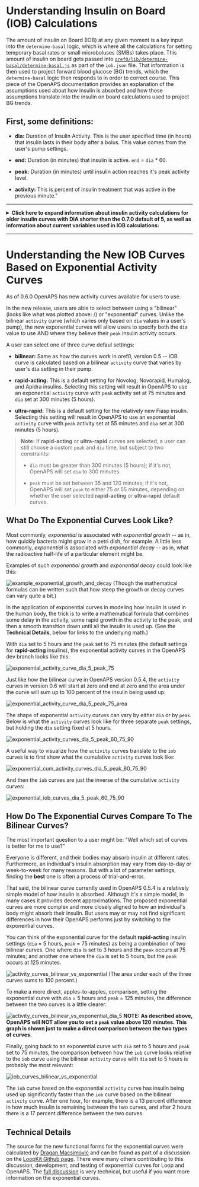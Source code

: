 # Understanding Insulin on Board (IOB) Calculations

The amount of Insulin on Board (IOB) at any given moment is a key input into the `determine-basal` logic, which is where all the calculations for setting temporary basal rates or small microboluses (SMBs) takes place. This amount of insulin on board gets passed into [`oref0/lib/determine-basal/determine-basal.js`](https://github.com/openaps/oref0/blob/master/lib/determine-basal/determine-basal.js) as part of the `iob.json` file. That information is then used to project forward blood glucose (BG) trends, which the `determine-basal` logic then responds to in order to correct course. This piece of the OpenAPS documentation provides an explanation of the assumptions used about how insulin is absorbed and how those assumptions translate into the insulin on board calculations used to project BG trends.

## First, some definitions:
* **dia:** Duration of Insulin Activity. This is the user specified time (in hours) that insulin lasts in their body after a bolus. This value comes from the user's pump settings. 


* **end:** Duration (in minutes) that insulin is active. `end` = `dia` * 60.


* **peak:** Duration (in minutes) until insulin action reaches it's peak activity level.


* **activity:** This is percent of insulin treatment that was active in the previous minute." 
---

<details>
    <summary><b>Click here to expand information about insulin activity calculations for older insulin curves with DIA shorter than the 0.7.0 default of 5, as well as information about current variables used in IOB calculations:</b></summary>
<br>
     
## Insulin Activity

The code in [oref0/lib/iob/calculate.js](https://github.com/openaps/oref0/blob/master/lib/iob/calculate.js) calculates a variable called `activityContrib`, which has two components: `treatment.insulin` and a component referenced here as `actvity`.  The unit of measurement for `treatment.insulin` is *units of insulin*; the unit of measurement for `activity` is *percent of insulin used each minute* and is used to scale the `treatment.insulin` value to *units of insulin used each minute*. (There is no variable `activity` created in [oref0/lib/iob/calculate.js](https://github.com/openaps/oref0/blob/master/lib/iob/calculate.js). There is, however, a variable called `activity` created in [oref0/lib/iob/total.js](https://github.com/openaps/oref0/blob/master/lib/iob/total.js), which represents a slightly different concept. See the FINAL NOTE, below, for more details.)

There are three key assumptions the OpenAPS algorithm makes about how insulin activity works in the body:

* **Assumption #1:** Insulin activity increases linearly (in a straight line) until the `peak` and then decreases linearly (but at a slightly slower rate) until the `end`. 

* **Assumption #2:** All insulin will be used up.

* **Assumption #3:** When insulin activity peaks (and how much insulin is used each minute) depends on a user's setting for how long it takes for all their insulin to be used up. That setting is their duration of insulin activity (`dia`) and generally ranges between 2 and 8 hours. The OpenAPS logic starts off with a default value of 3 hours for `dia`, which translates into 180 minutes for `end`, and assumes that insulin activity peaks at 75 minutes. (This is generally in line with findings that rapid acting insluins (Humalog, Novolog, and Apidra, for example) peak between 60 and 90 minutes after an insulin bolus.) This assumption, however, is generalizable to other user `dia` settings. That is, `peak` can be expressed as a function of `dia` by multiplying by the ratio (75 / 180):
    
    `peak` = f(`dia`) = (`dia` \* 60 \* (75 / 180))
    
    So, for example, for a `dia` of 4 hours, `peak` will be at 100 minutes:
    
    100 = (4 \* 60 \* (75 / 180))

> **NOTE:** The insulin action assumptions described here are set to change with the release of [oref0, version 0.6.0](https://github.com/openaps/oref0/tree/0.6.0-dev). The new assumptions will use exponential functions for the insulin action curves and will allow some user flexibility to use pre-set parameters for different classes of fast-acting insulins (Humalog, Novolog, and Apidra vs. Fiasp, for example). For a discussion of the alternate specifications of insulin action curves, see [oref0 Issue #544](https://github.com/openaps/oref0/issues/544). When oref0, version 0.6.0 is released and the current assumptions are no longer recommended, this documentation will be updated.
 

## What The Insulin Activity Assumptions Look Like
Given a `dia` setting of 3 hours, insulin activity peaks at 75 minutes, and between the 74th and 75th minutes, approximately 1.11 percent of the insulin gets used up.

![activity_dia_3](../Images/OpenAPS_activity_dia_3.png)


Adding up all the insulin used *each minute* between 0 and `end`, will sum to 100 percent of the insulin being used. 

![activity_dia_3_area](../Images/OpenAPS_activity_dia_3_area.png)

The area under the "curve" can be calculated by taking the [definite integral](https://en.wikipedia.org/wiki/Integral) for the `activity` function, but in this simple case the formula for the area of a triangle is much simpler:  

 	Area of a triangle = 1/2 * width * height 

 			    = 1/2 * 180 * 1.11 

 			    = 99.9 (close enough to 100 -- the actual value for activity is 1.1111111, which gets even closer to 100)


For shorter `dia` settings, the `peak` occurs sooner and at a higher rate. For longer `dia` settings, the `peak` occurs later and at a lower rate. But for each triangle, the area underneath is equal to 100 percent.

![activity_dia_2_8](../Images/OpenAPS_activity_by_dia_2_8.png)


## Cumulative Insulin Activity

Given these `activity` profiles, we can plot cumulative `activity` curves, which are S-shaped and range from 0 to 100 percent.  (Note: This step isn't taken in the actual  [`oref0/lib/determine-basal/determine-basal.js`](https://github.com/openaps/oref0/blob/master/lib/determine-basal/determine-basal.js) program, but  plotting this out is a useful way to visualize/understand the insulin on board curves.)

![activity_dia_3](../Images/OpenAPS_cum_activity_dia_3.png)

Just like how the insulin activity curves shift depending on the setting for `dia`, the cumulative activity curves do as well.

![activity_dia_3](../Images/OpenAPS_cum_activity_by_dia_2_8.png)

## Insulin on Board

Insulin on board (`iob`), is the inverse of the cumulative activity curves. Instead of ranging from 0 to 100 percent, they range from 100 to 0 percent. With `dia` set at 3 hours, about 70 percent of insulin is still available an hour after an insulin dosage, and about 17 percent is still available two hours afterwards.

![activity_dia_3](../Images/OpenAPS_iob_curve_dia_3.png)

Similar to how the `activity` "curves" (triangles) and cumulative `actvity` curves vary by `dia` settings, the `iob` curves also vary by `dia` setting.

![activity_dia_3](../Images/OpenAPS_iob_curves_by_dia_2_8.png)

Similar to calculations above, the code in [oref0/lib/iob/calculate.js](https://github.com/openaps/oref0/blob/master/lib/iob/calculate.js) calculates a variable called `iobContrib`, which has two components: `treatment.insulin` and and a component referenced here as `iob`.  The unit of measurement for `treatment.insulin` is *units of insulin*; the unit of measurement for `iob` is *percent of insulin remaining each minute* and is used to scale the `treatment.insulin` value to *units of insulin remaining each minute*. (There is no variable `iob` created in [oref0/lib/iob/calculate.js](https://github.com/openaps/oref0/blob/master/lib/iob/calculate.js). There is, however, a variable called `iob` created in [oref0/lib/iob/total.js](https://github.com/openaps/oref0/blob/master/lib/iob/total.js), which represents a slightly different concept. See the FINAL NOTE, below, for more details.)

Finally, two sources to benchmark the `iob` curves against can be found [here](http://journals.sagepub.com/doi/pdf/10.1177/193229680900300319) and [here](https://www.hindawi.com/journals/cmmm/2015/281589/).

---

> **A NOTE ABOUT VARIABLE NAMES:**  A separate program&mdash;[oref0/lib/iob/total.js](https://github.com/openaps/oref0/blob/master/lib/iob/total.js)&mdash;creates variables named `activity` and `iob`. Those two variables, however, are not the same as the `activity` and `iob` variables plotted in this documentation page. Those two variables are summations of all insulin treatments still active. 

>The `activity` and `iob` concepts plotted here are expressed in percentage terms and are used to scale the `treatment.insulin` dosage amounts, so the units for the `activityContrib` and `iobContrib` variables are *units of insulin per minute* and *units of insulin remaining at each minute*, repectively. Because the `activity` and `iob` variables in [oref0/lib/iob/total.js](https://github.com/openaps/oref0/blob/master/lib/iob/total.js) are just the sums of all insulin treatments, they're still in the same units of measurements: *units of insulin per minute* and *units of insulin remaining each minute*.

</details>

---

# Understanding the New IOB Curves Based on Exponential Activity Curves

As of 0.6.0 OpenAPS has new activity curves available for users to use. 

In the new release, users are able to select between using a "bilinear" (looks like what was  plotted above: /\) or "exponential" curves. Unlike the bilinear `activity` curve (which varies only based on `dia` values in a user's pump), the new exponential curves will allow users to specify both the `dia` value to use AND where they believe their `peak` insulin activity occurs.

A user can select one of three curve defaul settings:

* **bilinear:** Same as how the curves work in oref0, version 0.5 -- IOB curve is calculated based on a bilinear `activity` curve that varies by user's `dia` setting in their pump.

* **rapid-acting:** This is a default setting for Novolog, Novorapid, Humalog, and Apidra insulins. Selecting this setting will result in OpenAPS to use an exponential `activity` curve with `peak` activity set at 75 minutes and `dia` set at 300 minutes (5 hours).

* **ultra-rapid:** This is a default setting for the relatively new Fiasp insulin. Selecting this setting will result in OpenAPS to use an exponential `activity` curve with `peak` activity set at 55 minutes and `dia` set at 300 minutes (5 hours).

 >**Note:** If **rapid-acting** or **ultra-rapid** curves are selected, a user can still choose a custom `peak` and `dia` time, but subject to two constraints:
 >
 > * `dia` must be greater than 300 minutes (5 hours); if it's not, OpenAPS will set `dia` to 300 minutes.
>
> * `peak` must be set between 35 and 120 minutes; if it's not, OpenAPS will set `peak` to either 75 or 55 minutes, depending on whether the user selected **rapid-acting** or **ultra-rapid** default curves.

## What Do The Exponential Curves Look Like?
Most commonly, *exponential* is associated with *exponential growth* -- as in, how quickly bacteria might grow in a petri dish, for example. A little less commonly, *exponential* is associated with *exponential decay* -- as in, what the radioactive half-life of a particular element might be.

Examples of such *exponential growth* and *exponential decay* could look like this:

![example_exponential_growth_and_decay](../Images/example_exponential_growth_and_decay.png)
(Though the mathematical formulas can be written such that how steep the growth or decay curves can vary quite a bit.)

In the application of exponential curves in modeling how insulin is used in the human body, the trick is to write a mathematical formula that combines some delay in the activity, some rapid growth in the activity to the peak, and then a smooth transition down until all the insulin is used up. (See the **Technical Details**, below for links to the underlying math.)

With `dia` set to 5 hours and the `peak` set to 75 minutes (the default settings for **rapid-acting** insulins), the exponential activity curves in the OpenAPS dev branch looks like this:

![exponential_activity_curve_dia_5_peak_75](../Images/OpenAPS_exponential_activity_curve_dia_5_peak_75.png)

Just like how the bilinear curve in OpenAPS version 0.5.4, the `activity` curves in version 0.6 will start at zero and end at zero and the area under the curve will sum up to 100 percent of the insulin being used up. 

![exponential_activity_curve_dia_5_peak_75_area](../Images/OpenAPS_exponential_activity_curve_dia_5_peak_75_area.png)

The shape of exponential `activity` curves can vary by either `dia` or by `peak`. Below is what the `activity` curves look like for three separate `peak` settings, but holding the `dia` setting fixed at 5 hours.

![exponential_activity_curves_dia_5_peak_60_75_90](../Images/OpenAPS_exponential_activity_curves_dia_5_peak_60_75_90.png)

A useful way to visualize how the `activity` curves translate to the `iob` curves is to first show what the cumulative `activity` curves look like:

![exponential_cum_activity_curves_dia_5_peak_60_75_90](../Images/OpenAPS_exponential_cum_activity_curves_dia_5_peak_60_75_90.png)

And then the `iob` curves are just the inverse of the cumulative `activity` curves:

![exponential_iob_curves_dia_5_peak_60_75_90](../Images/OpenAPS_exponential_iob_curves_dia_5_peak_60_75_90.png)

## How Do The Exponential Curves Compare To The Bilinear Curves?
The most important question to a user might be: "Well which set of curves is better for me to use?"

Everyone is different, and their bodies may absorb insulin at different rates. Furthermore, an individual's insulin absorption may vary from day-to-day or week-to-week for many reasons. But with a lot of parameter settings, finding the **best** one is often a process of trial-and-error.

That said, the bilinear curve currently used in OpenAPS 0.5.4 is a relatively simple model of how insulin is absorbed. Although it's a simple model, in many cases it provides decent approximations. The proposed exponential curves are more complex and more closely aligned to how an individual's body might absorb their insulin. But users may or may not find significant differences in how their OpenAPS performs just by switching to the exponential curves.

You can think of the exponential curve for the default **rapid-acting** insulin settings (`dia` = 5 hours, `peak` = 75 minutes) as being a combination of two bilinear curves. One where `dia` is set to 3 hours and the `peak` occurs at 75 minutes; and another one where the `dia` is set to 5 hours, but the `peak` occurs at 125 minutes. 


![activity_curves_bilinear_vs_exponential](../Images/OpenAPS_activity_curves_bilinear_vs_exponential.png)
(The area under each of the three curves sums to 100 percent.)

To make a more direct, apples-to-apples, comparison, setting the exponential curve with `dia` = 5 hours and `peak` = 125 minutes, the difference between the two curves is a little clearer: 

![activity_curves_bilinear_vs_exponential_dia_5](../Images/OpenAPS_activity_curves_bilinear_vs_exponential_dia_5.png)
**NOTE: As described above, OpenAPS will NOT allow you to set a `peak` value above 120 minutes. This graph is shown just to make a direct comparison between the two types of curves.**

Finally, going back to an exponential curve with `dia` set to 5 hours and `peak` set to 75 minutes, the comparison between how the `iob` curve looks relative to the `iob` curve using the bilinear `activity` curve with `dia` set to 5 hours is probably the most relevant:

![iob_curves_bilinear_vs_exponential](../Images/OpenAPS_iob_curves_bilinear_vs_exponential.png)

The `iob` curve based on the exponential `activity` curve has insulin being used up significantly faster than the `iob` curve based on the bilinear `activity` curve. After one hour, for example, there is a 13 percent difference in how much insulin is remaining between the two curves, and after 2 hours there is a 17 percent difference between the two curves.

## Technical Details
The source for the new functional forms for the exponential curves were calculated by [Dragan Macsimovic](https://github.com/dm61) and can be found as part of a discussion on the [LoopKit Github page](https://github.com/LoopKit/Loop/issues/388#issuecomment-317938473). There were many others contributing to this discussion, development, and testing of exponential curves for Loop and OpenAPS. The [full discussion](https://github.com/LoopKit/Loop/issues/388) is very technical, but useful if you want more information on the exponential curves.
